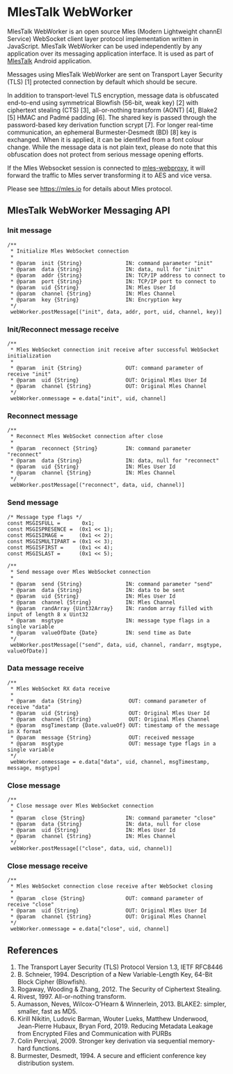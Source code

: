 # MlesTalk WebWorker

MlesTalk WebWorker is an open source Mles (Modern Lightweight channEl Service) WebSocket client layer protocol implementation written in JavaScript. MlesTalk WebWorker can be used independently by any application over its messaging application interface. It is used as part of [MlesTalk](https://mles.io/app.html) Android application.

Messages using MlesTalk WebWorker are sent on Transport Layer Security (TLS) [1] protected connection by default which should be secure.

In addition to transport-level TLS encryption, message data is obfuscated end-to-end using symmetrical Blowfish (56-bit, weak key) [2] with ciphertext stealing (CTS) [3], all-or-nothing transform (AONT) [4], Blake2 [5] HMAC and Padmé padding [6]. The shared key is passed through the password-based key derivation function scrypt [7]. For longer real-time communication, an ephemeral Burmester-Desmedt (BD) [8] key is exchanged. When it is applied, it can be identified from a font colour change. While the message data is not plain text, please do note that this obfuscation does not protect from serious message opening efforts.

If the Mles Websocket session is connected to [mles-webproxy](https://github.com/jq-rs/mles-webproxy), it will forward the traffic to Mles server transforming it to AES and vice versa.

Please see https://mles.io for details about Mles protocol.

## MlesTalk WebWorker Messaging API

### Init message
```
/**
 * Initialize Mles WebSocket connection
 *
 * @param  init {String}              IN: command parameter "init"
 * @param  data {String}              IN: data, null for "init"
 * @param  addr {String}              IN: TCP/IP address to connect to
 * @param  port {String}              IN: TCP/IP port to connect to
 * @param  uid {String}               IN: Mles User Id
 * @param  channel {String}           IN: Mles Channel
 * @param  key {String}               IN: Encryption key
 */
 webWorker.postMessage[("init", data, addr, port, uid, channel, key)]
```
### Init/Reconnect message receive
```
/**
 * Mles WebSocket connection init receive after successful WebSocket initialization
 *
 * @param  init {String}              OUT: command parameter of receive "init"
 * @param  uid {String}               OUT: Original Mles User Id
 * @param  channel {String}           OUT: Original Mles Channel
 */
 webWorker.onmessage = e.data["init", uid, channel]
```
### Reconnect message
```
/**
 * Reconnect Mles WebSocket connection after close
 *
 * @param  reconnect {String}         IN: command parameter "reconnect"
 * @param  data {String}              IN: data, null for "reconnect"
 * @param  uid {String}               IN: Mles User Id
 * @param  channel {String}           IN: Mles Channel
 */
 webWorker.postMessage[("reconnect", data, uid, channel)]
 ```
### Send message
```
/* Message type flags */
const MSGISFULL =       0x1;
const MSGISPRESENCE =  (0x1 << 1);
const MSGISIMAGE =     (0x1 << 2);
const MSGISMULTIPART = (0x1 << 3);
const MSGISFIRST =     (0x1 << 4);
const MSGISLAST =      (0x1 << 5);

/**
 * Send message over Mles WebSocket connection
 *
 * @param  send {String}              IN: command parameter "send"
 * @param  data {String}              IN: data to be sent
 * @param  uid {String}               IN: Mles User Id
 * @param  channel {String}           IN: Mles Channel
 * @param  randArray {Uint32Array}    IN: random array filled with input of length 8 x Uint32
 * @param  msgtype                    IN: message type flags in a single variable
 * @param  valueOfDate {Date}         IN: send time as Date
 */
 webWorker.postMessage[("send", data, uid, channel, randarr, msgtype, valueOfDate)]
 ```
### Data message receive
```
/**
 * Mles WebSocket RX data receive
 *
 * @param  data {String}               OUT: command parameter of receive "data"
 * @param  uid {String}                OUT: Original Mles User Id
 * @param  channel {String}            OUT: Original Mles Channel
 * @param  msgTimestamp {Date.valueOf} OUT: timestamp of the message in X format
 * @param  message {String}            OUT: received message
 * @param  msgtype                     OUT: message type flags in a single variable
 */
 webWorker.onmessage = e.data["data", uid, channel, msgTimestamp, message, msgtype]
```
### Close message
```
/**
 * Close message over Mles WebSocket connection
 *
 * @param  close {String}             IN: command parameter "close"
 * @param  data {String}              IN: data, null for close
 * @param  uid {String}               IN: Mles User Id
 * @param  channel {String}           IN: Mles Channel
 */
 webWorker.postMessage[("close", data, uid, channel)]
 ```
### Close message receive
```
/**
 * Mles WebSocket connection close receive after WebSocket closing
 *
 * @param  close {String}             OUT: command parameter of receive "close"
 * @param  uid {String}               OUT: Original Mles User Id
 * @param  channel {String}           OUT: Original Mles Channel
 */
 webWorker.onmessage = e.data["close", uid, channel]
```

## References

  1. The Transport Layer Security (TLS) Protocol Version 1.3, IETF RFC8446
  2. B. Schneier, 1994. Description of a New Variable-Length Key, 64-Bit Block Cipher (Blowfish).
  3. Rogaway, Wooding & Zhang, 2012. The Security of Ciphertext Stealing.
  4. Rivest, 1997. All-or-nothing transform.
  5. Aumasson, Neves, Wilcox-O’Hearn & Winnerlein, 2013. BLAKE2: simpler, smaller, fast as MD5.
  6. Kirill Nikitin, Ludovic Barman, Wouter Lueks, Matthew Underwood, Jean-Pierre Hubaux, Bryan Ford, 2019. Reducing Metadata Leakage from Encrypted Files and Communication with PURBs
  7. Colin Percival, 2009. Stronger key derivation via sequential memory-hard functions.
  8. Burmester, Desmedt, 1994. A secure and efficient conference key distribution system.
